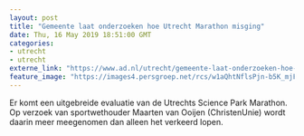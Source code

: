 ```yaml
---
layout: post
title: "Gemeente laat onderzoeken hoe Utrecht Marathon misging"
date: Thu, 16 May 2019 18:51:00 GMT
categories: 
- utrecht 
- utrecht 
externe_link: "https://www.ad.nl/utrecht/gemeente-laat-onderzoeken-hoe-utrecht-marathon-misging~a4fd12a8/"
feature_image: "https://images4.persgroep.net/rcs/w1aQhtNflsPjn-b5K_mjFwpx2C8/diocontent/148092038/_fitwidth/400/?appId=21791a8992982cd8da851550a453bd7f&quality=0.7"
---
```


Er komt een uitgebreide evaluatie van de Utrechts Science Park Marathon. Op verzoek van sportwethouder Maarten van Ooijen (ChristenUnie) wordt daarin meer meegenomen dan alleen het verkeerd lopen.
